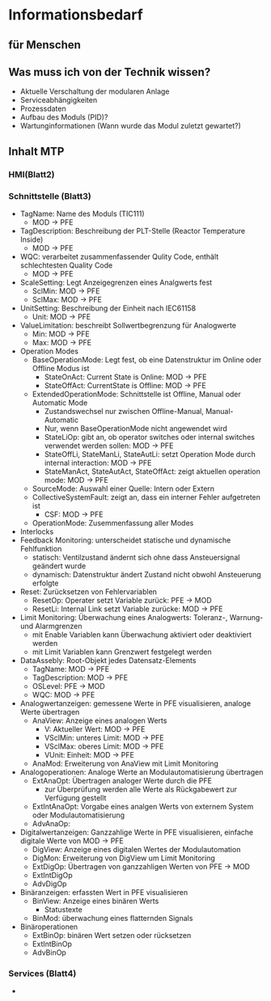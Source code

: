 # Informationsbedarf

## für Menschen



## Was muss ich von der Technik wissen?

+ Aktuelle Verschaltung der modularen Anlage
+ Serviceabhängigkeiten
+ Prozessdaten
+ Aufbau des Moduls (PID)?
+ Wartunginformationen (Wann wurde das Modul zuletzt gewartet?)



## Inhalt MTP

### HMI(Blatt2)

### Schnittstelle (Blatt3)

+ TagName: Name des Moduls (TIC111)
  + MOD -> PFE
+ TagDescription: Beschreibung der PLT-Stelle (Reactor Temperature Inside)
  + MOD -> PFE
+ WQC: verarbeitet zusammenfassender Qulity Code, enthält schlechtesten Quality Code
  + MOD -> PFE
+ ScaleSetting: Legt Anzeigegrenzen eines Analgwerts fest
  + SclMin: MOD -> PFE
  + SclMax: MOD -> PFE
+ UnitSetting: Beschreibung der Einheit nach IEC61158
  + Unit: MOD -> PFE
+ ValueLimitation: beschreibt Sollwertbegrenzung für Analogwerte
  + Min: MOD -> PFE
  + Max: MOD -> PFE
+ Operation Modes
  + BaseOperationMode: Legt fest, ob eine Datenstruktur im Online oder Offline Modus ist
    + StateOnAct: Current State is Online: MOD -> PFE
    + StateOffAct: CurrentState is Offline: MOD -> PFE
  + ExtendedOperationMode: Schnittstelle ist Offline, Manual oder Automatic Mode
    + Zustandswechsel nur zwischen Offline-Manual, Manual-Automatic
    + Nur, wenn BaseOperationMode nicht angewendet wird
    + StateLiOp: gibt an, ob operator switches oder internal switches verwendet werden sollen: MOD -> PFE
    + StateOffLi, StateManLi, StateAutLi: setzt Operation Mode durch internal interaction: MOD -> PFE
    + StateManAct, StateAutAct, StateOffAct: zeigt aktuellen operation mode: MOD -> PFE
  + SourceMode: Auswahl einer Quelle: Intern oder Extern
  + CollectiveSystemFault: zeigt an, dass ein interner Fehler aufgetreten ist
    + CSF: MOD -> PFE
  + OperationMode: Zusemmenfassung aller Modes
+ Interlocks
+ Feedback Monitoring: unterscheidet statische und dynamische Fehlfunktion
  + statisch: Ventilzustand ändernt sich ohne dass Ansteuersignal geändert wurde
  + dynamisch: Datenstruktur ändert Zustand nicht obwohl Ansteuerung erfolgte
+ Reset: Zurücksetzen von Fehlervariablen
  + ResetOp: Operater setzt Variable zurück: PFE -> MOD
  + ResetLi: Internal Link setzt Variable zurücke: MOD -> PFE
+ Limit Monitoring: Überwachung eines Analogwerts: Toleranz-, Warnung- und Alarmgrenzen
  + mit Enable Variablen kann Überwachung aktiviert oder deaktiviert werden
  + mit Limit Variablen kann Grenzwert festgelegt werden
+ DataAssebly: Root-Objekt jedes Datensatz-Elements
  + TagName: MOD -> PFE
  + TagDescription: MOD -> PFE
  + OSLevel: PFE -> MOD
  + WQC: MOD -> PFE
+ Analogwertanzeigen: gemessene Werte in PFE visualisieren, analoge Werte übertragen
  + AnaView: Anzeige eines analogen Werts
    + V: Aktueller Wert: MOD -> PFE
    + VSclMin: unteres Limit: MOD -> PFE
    + VSclMax: oberes Limit: MOD -> PFE
    + VUnit: Einheit: MOD -> PFE
  + AnaMod: Erweiterung von AnaView mit Limit Monitoring
+ Analogoperationen: Analoge Werte an Modulautomatisierung übertragen
  + ExtAnaOpt: Übertragen analoger Werte durch die PFE
    + zur Überprüfung werden alle Werte als Rückgabewert zur Verfügung gestellt
  + ExtIntAnaOpt: Vorgabe eines analgen Werts von externem System oder Modulautomatisierung
  + AdvAnaOp: 
+ Digitalwertanzeigen: Ganzzahlige Werte in PFE visualisieren, einfache digitale Werte von MOD -> PFE
  + DigView: Anzeige eines digitalen Wertes der Modulautomation
  + DigMon: Erweiterung von DigView um Limit Monitoring
  + ExtDigOp: Übertragen von ganzzahligen Werten von PFE -> MOD
  + ExtIntDigOp
  + AdvDigOp
+ Binäranzeigen: erfassten Wert in PFE visualisieren
  + BinView: Anzeige eines binären Werts
    + Statustexte
  + BinMod: überwachung eines flatternden Signals
+ Binäroperationen
  + ExtBinOp: binären Wert setzen oder rücksetzen
  + ExtIntBinOp
  + AdvBinOp

### Services (Blatt4)

+ 